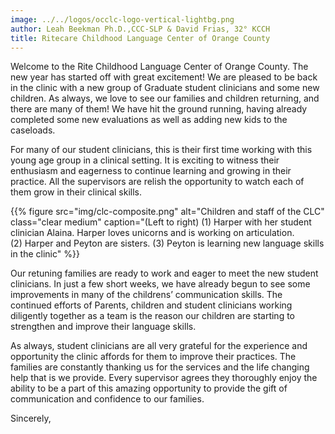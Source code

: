```yaml
---
image: ../../logos/occlc-logo-vertical-lightbg.png
author: Leah Beekman Ph.D.,CCC-SLP & David Frias, 32° KCCH
title: Ritecare Childhood Language Center of Orange County
---
```


Welcome to the Rite Childhood Language Center of Orange County.  The new year has started off with great excitement! We are pleased to be back in the clinic with a new group of Graduate student clinicians and some new children. As always, we love to see our families and children returning, and there are many of them!  We have hit the ground running, having already completed some new evaluations as well as  adding new kids to the caseloads. 

For many of our student clinicians, this is their first time working with this  young  age group in a clinical setting. It is exciting to witness their enthusiasm and eagerness to continue learning and growing in their practice. All the supervisors are relish the opportunity to watch each of them grow in their clinical skills. 

{{% figure src="img/clc-composite.png" alt="Children and staff of the CLC" class="clear medium" caption="(Left to right) (1) Harper with her student clinician Alaina.  Harper loves unicorns and is working on articulation.<br>(2) Harper and Peyton are sisters. (3) Peyton is learning new language skills in the clinic" %}}

Our retuning families are ready to work and eager to meet the new student clinicians. In just a few short weeks, we have already begun to  see some improvements in many of the  childrens’ communication skills. The continued efforts of Parents, children and student clinicians  working diligently together as a team is the reason our children are starting to strengthen and improve their language skills.

As always, student clinicians  are all very grateful for the experience and opportunity the clinic affords for them  to improve their practices. The families are constantly thanking us for the services and the life changing help that is we provide. Every supervisor agrees they thoroughly enjoy the ability to be a part of this amazing opportunity to provide the  gift of communication and confidence to our families.  



Sincerely,



